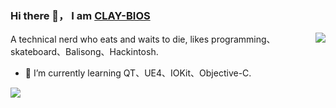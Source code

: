 ### Hi there 👋， I am [CLAY-BIOS](https://github.com/CLAY-BIOS)

<img src="https://github-readme-stats.vercel.app/api?username=CLAY-BIOS&show_icons=true&hide_border=true&icon_color=4c71f2&title_color=2f80ed" align="right">

A technical nerd who eats and waits to die, likes programming、skateboard、Balisong、Hackintosh.




- 🌱 I’m currently learning QT、UE4、IOKit、Objective-C.

<a href="https://github.com/CLAY-BIOS/Lenovo-ThinkPad-T450s-Hackintosh-Big-Sur-OpenCore">
  <!-- Change the `github-readme-stats.anuraghazra1.vercel.app` to `github-readme-stats.vercel.app`  -->
  <img align="left" src="https://github-readme-stats.vercel.app/api/pin/?username=CLAY-BIOS&repo=Lenovo-ThinkPad-T450s-Hackintosh-Big-Sur-OpenCore" />
</a>    

<!--
**CLAY-BIOS/CLAY-BIOS** is a ✨ _special_ ✨ repository because its `README.md` (this file) appears on your GitHub profile.

Here are some ideas to get you started:

- 🔭 I’m currently working on ...
- 🌱 I’m currently learning ...
- 👯 I’m looking to collaborate on ...
- 🤔 I’m looking for help with ...
- 💬 Ask me about ...
- 📫 How to reach me: ...
- 😄 Pronouns: ...
- ⚡ Fun fact: ...
-->
